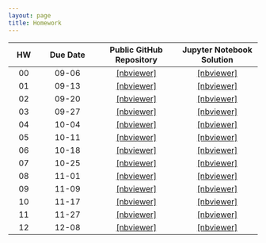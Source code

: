 ```yaml
---
layout: page
title: Homework
---
```


<table>
  <thead>
    <tr>
      <th style="text-align: center; width:50px">HW</th>
      <th style="text-align: center; width:110px">Due Date</th>
      <th style="text-align: center; width:160px">Public GitHub Repository</th>
     <th style="text-align: center; width:160px">Jupyter Notebook Solution</th>
    </tr>
  </thead>
 <tbody>
    <tr>
      <td style="text-align: center">00</td>
      <td style="text-align: center">09-06</td>
      <td style="text-align: center"><a href="https://nbviewer.jupyter.org/github/data1010/problem-sets/blob/master/hw00/data1010-hw00.ipynb">[nbviewer]</a></td>
      <td style="text-align: center"><a href="https://nbviewer.jupyter.org/github/data1010/problem-sets/blob/master/hw00/data1010-hw00.ipynb">[nbviewer]</a></td>
   </tr>
   <tr>
      <td style="text-align: center">01</td>
      <td style="text-align: center">09-13</td>
      <td style="text-align: center"><a href="https://nbviewer.jupyter.org/github/data1010/problem-sets/blob/master/hw01/data1010-hw01.ipynb">[nbviewer]</a></td>
      <td style="text-align: center"><a href="https://nbviewer.jupyter.org/github/data1010/problem-sets/blob/master/hw01/data1010-hw01-sol.ipynb">[nbviewer]</a></td>
   </tr>
   <tr>
      <td style="text-align: center">02</td>
      <td style="text-align: center">09-20</td>
      <td style="text-align: center"><a href="https://nbviewer.jupyter.org/github/data1010/problem-sets/blob/master/hw02/data1010-hw02.ipynb">[nbviewer]</a></td>
      <td style="text-align: center"><a href="https://nbviewer.jupyter.org/github/data1010/problem-sets/blob/master/hw02/data1010-hw02-sol.ipynb">[nbviewer]</a></td>
   </tr>
   <tr>
      <td style="text-align: center">03</td>
      <td style="text-align: center">09-27</td>
      <td style="text-align: center"><a href="https://nbviewer.jupyter.org/github/data1010/problem-sets/blob/master/hw03/data1010-hw03.ipynb">[nbviewer]</a></td>
      <td style="text-align: center"><a href="https://nbviewer.jupyter.org/github/data1010/problem-sets/blob/master/hw03/data1010-hw03-sol.ipynb">[nbviewer]</a></td>
   </tr>
   <tr>
      <td style="text-align: center">04</td>
      <td style="text-align: center">10-04</td>
      <td style="text-align: center"><a href="https://nbviewer.jupyter.org/github/data1010/problem-sets/blob/master/hw04/data1010-hw04.ipynb">[nbviewer]</a></td>
      <td style="text-align: center"><a href="https://nbviewer.jupyter.org/github/data1010/problem-sets/blob/master/hw04/data1010-hw04-sol.ipynb">[nbviewer]</a></td>
   </tr>
   <tr>
      <td style="text-align: center">05</td>
      <td style="text-align: center">10-11</td>
      <td style="text-align: center"><a href="https://nbviewer.jupyter.org/github/data1010/problem-sets/blob/master/hw05/data1010-hw05.ipynb">[nbviewer]</a></td>
      <td style="text-align: center"><a href="https://nbviewer.jupyter.org/github/data1010/problem-sets/blob/master/hw05/data1010-hw05-sol.ipynb">[nbviewer]</a></td>
   </tr>
   <tr>
      <td style="text-align: center">06</td>
      <td style="text-align: center">10-18</td>
      <td style="text-align: center"><a href="https://nbviewer.jupyter.org/github/data1010/problem-sets/blob/master/hw06/data1010-hw06.ipynb">[nbviewer]</a></td>
      <td style="text-align: center"><a href="https://nbviewer.jupyter.org/github/data1010/problem-sets/blob/master/hw06/data1010-hw06-sol.ipynb">[nbviewer]</a></td>
   </tr>
   <tr>
      <td style="text-align: center">07</td>
      <td style="text-align: center">10-25</td>
      <td style="text-align: center"><a href="https://nbviewer.jupyter.org/github/data1010/problem-sets/blob/master/hw07/data1010-hw07.ipynb">[nbviewer]</a></td>
      <td style="text-align: center"><a href="https://nbviewer.jupyter.org/github/data1010/problem-sets/blob/master/hw07/data1010-hw07-sol.ipynb">[nbviewer]</a></td>
   </tr>
   <tr>
      <td style="text-align: center">08</td>
      <td style="text-align: center">11-01</td>
      <td style="text-align: center"><a href="https://nbviewer.jupyter.org/github/data1010/problem-sets/blob/master/hw08/data1010-hw08.ipynb">[nbviewer]</a></td>
      <td style="text-align: center"><a href="https://nbviewer.jupyter.org/github/data1010/problem-sets/blob/master/hw08/data1010-hw08-sol.ipynb">[nbviewer]</a></td>
   </tr>
   <tr>
      <td style="text-align: center">09</td>
      <td style="text-align: center">11-09</td>
      <td style="text-align: center"><a href="https://nbviewer.jupyter.org/github/data1010/problem-sets/blob/master/hw09/data1010-hw09.ipynb">[nbviewer]</a></td>
      <td style="text-align: center"><a href="https://nbviewer.jupyter.org/github/data1010/problem-sets/blob/master/hw09/data1010-hw09-sol.ipynb">[nbviewer]</a></td>
   </tr>
   <tr>
      <td style="text-align: center">10</td>
      <td style="text-align: center">11-17</td>
      <td style="text-align: center"><a href="https://nbviewer.jupyter.org/github/data1010/problem-sets/blob/master/hw10/data1010-hw10.ipynb">[nbviewer]</a></td>
      <td style="text-align: center"><a href="https://nbviewer.jupyter.org/github/data1010/problem-sets/blob/master/hw10/data1010-hw10-sol.ipynb">[nbviewer]</a></td>
   </tr>
   <tr>
      <td style="text-align: center">11</td>
      <td style="text-align: center">11-27</td>
      <td style="text-align: center"><a href="https://nbviewer.jupyter.org/github/data1010/problem-sets/blob/master/hw11/data1010-hw11.ipynb">[nbviewer]</a></td>
      <td style="text-align: center"><a href="https://nbviewer.jupyter.org/github/data1010/problem-sets/blob/master/hw11/data1010-hw11-sol.ipynb">[nbviewer]</a></td>
   </tr>
   <tr>
      <td style="text-align: center">12</td>
      <td style="text-align: center">12-08</td>
      <td style="text-align: center"><a href="https://nbviewer.jupyter.org/github/data1010/problem-sets/blob/master/hw12/data1010-hw12.ipynb">[nbviewer]</a></td>
      <td style="text-align: center"><a href="https://nbviewer.jupyter.org/github/data1010/problem-sets/blob/master/hw12/data1010-hw12-sol.ipynb">[nbviewer]</a></td>
   </tr>
  </tbody>
</table>
